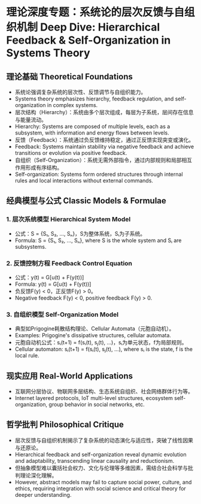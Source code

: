 # 理论深度专题：系统论的层次反馈与自组织机制 Deep Dive: Hierarchical Feedback & Self-Organization in Systems Theory

## 理论基础 Theoretical Foundations

- 系统论强调复杂系统的层次性、反馈调节与自组织能力。
- Systems theory emphasizes hierarchy, feedback regulation, and self-organization in complex systems.
- 层次结构（Hierarchy）：系统由多个层次组成，每层为子系统，层间存在信息与能量流动。
- Hierarchy: Systems are composed of multiple levels, each as a subsystem, with information and energy flows between levels.
- 反馈（Feedback）：系统通过负反馈维持稳定，通过正反馈实现突变或演化。
- Feedback: Systems maintain stability via negative feedback and achieve transitions or evolution via positive feedback.
- 自组织（Self-Organization）：系统无需外部指令，通过内部规则和局部相互作用形成有序结构。
- Self-organization: Systems form ordered structures through internal rules and local interactions without external commands.

## 经典模型与公式 Classic Models & Formulae

### 1. 层次系统模型 Hierarchical System Model

- 公式：S = {S₁, S₂, ..., Sₙ}，S为整体系统，Sᵢ为子系统。
- Formula: S = {S₁, S₂, ..., Sₙ}, where S is the whole system and Sᵢ are subsystems.

### 2. 反馈控制方程 Feedback Control Equation

- 公式：y(t) = G[u(t) + F(y(t))]
- Formula: y(t) = G[u(t) + F(y(t))]
- 负反馈F(y) < 0，正反馈F(y) > 0。
- Negative feedback F(y) < 0, positive feedback F(y) > 0.

### 3. 自组织模型 Self-Organization Model

- 典型如Prigogine耗散结构理论、Cellular Automata（元胞自动机）。
- Examples: Prigogine's dissipative structures, cellular automata.
- 元胞自动机公式：sᵢ(t+1) = f(sᵢ(t), sⱼ(t), ...)，sᵢ为单元状态，f为局部规则。
- Cellular automaton: sᵢ(t+1) = f(sᵢ(t), sⱼ(t), ...), where sᵢ is the state, f is the local rule.

## 现实应用 Real-World Applications

- 互联网分层协议、物联网多层结构、生态系统自组织、社会网络群体行为等。
- Internet layered protocols, IoT multi-level structures, ecosystem self-organization, group behavior in social networks, etc.

## 哲学批判 Philosophical Critique

- 层次反馈与自组织机制揭示了复杂系统的动态演化与适应性，突破了线性因果与还原论。
- Hierarchical feedback and self-organization reveal dynamic evolution and adaptability, transcending linear causality and reductionism.
- 但抽象模型难以囊括社会权力、文化与伦理等多维因素，需结合社会科学与批判理论深化理解。
- However, abstract models may fail to capture social power, culture, and ethics, requiring integration with social science and critical theory for deeper understanding.
